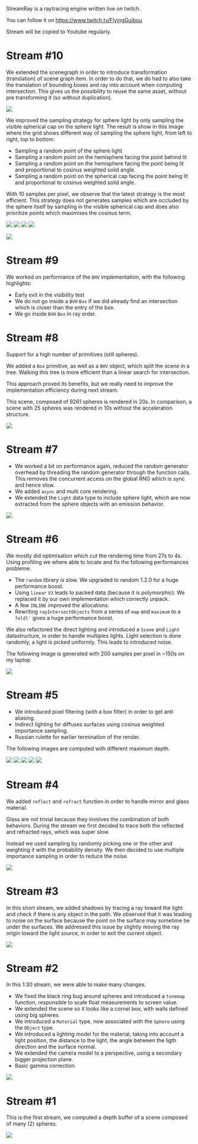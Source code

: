 StreamRay is a raytracing engine written live on twitch.

You can follow it on https://www.twitch.tv/FlyingGuibou

Stream will be copied to Youtube regularly.

Stream #10
==========

 We extended the scenegraph in order to introduce transformation (translation)
 of scene graph item. In order to do that, we do had to also take the
 translation of bounding boxes and ray into account when computing
 intersection. This gives us the possibility to reuse the same asset, without
 pre transforming it (so without duplication).

![](results/stream10/haskell-logo.png)

We improved the sampling strategy for sphere light by only sampling the visible
spherical cap on the sphere light. The result is show in this image where the
grid shows different way of sampling the sphere light, from left to right, top
to bottom:

  - Sampling a random point of the sphere light
  - Sampling a random point on the hemisphere facing the point behind lit
  - Sampling a random point on the hemisphere facing the point being lit and
    proportional to cosinus weighted solid angle.
  - Sampling a random point on the spherical cap facing the point being lit and
    proportional to cosinus weighted solid angle.

With 10 samples per pixel, we observe that the latest strategy is the most
efficient. This strategy does not generates samples which are occluded by the
sphere itself by sampling in the visible spherical cap and does also prioritize
points which maximises the cosinus term.

![](results/stream10/sampleSphere.png)
![](results/stream10/sampleHemiSphere.png)
![](results/stream10/sampleCosinus.png)
![](results/stream10/sampleCosinusMax.png)

![](results/stream10/sampling_comparison.png)

Stream #9
=========

We worked on performance of the `BHV` implementation, with the following highlights:

- Early exit in the visibility test
- We do not go inside a `BVH` `Box` if we did already find an intersection
  which is closer than the entry of the box.
- We go inside `BVH` `Box` in ray order.

Stream #8
=========

Support for a high number of primitives (still spheres).

We added a `Box` primitive, as well as a `BHV` object, which split the scene in
a tree. Walking this tree is more efficient than a linear search for
intersection.

This approach proved its benefits, but we really need to improve the
implementation efficiency during next stream.

This scene, composed of 9261 spheres is rendered in 20s. In comparison, a scene
with 25 spheres was rendered in 10s without the acceleration structure.

![](results/stream8.png)

Stream #7
=========

- We worked a bit on performance again, reduced the random generator overhead
  by threading the random generator through the function calls. This removes
  the concurrent access on the global RNG which is sync and hence slow.
- We added `async` and multi core rendering.
- We extended the `Light` data type to include sphere light, which are now
  extracted from the sphere objects with an emission behavior.

![](results/stream7.png)

Stream #6
=========

We mostly did optimisation which cut the rendering time from 27s to 4s. Using
profiling we where able to locate and fix the following performances probleme:

- The `random` library is slow. We upgraded to random 1.2.0 for a huge
  performance boost.
- Using `linear` `V3` leads to packed data (because it is polymorphic). We
  replaced it by our own implementation which correctly unpack.
- A few `INLINE` improved the allocations.
- Rewriting `rayIntersectObjects` from a series of `map` and `maximum` to a
  `foldl'` gives a huge performance boost.

We also refactored the direct lighting and introduced a `Scene` and `Light`
datastructure, in order to handle multiples lights. Light selection is done
randomly, a light is picked uniformly. This leads to introduced noise.

The following image is generated with 200 samples per pixel in ~150s on my laptop

![](results/stream6/200spp_150s_uniform1light.png)

Stream #5
=========

- We introduced pixel filtering (with a box filter) in order to get anti aliasing.
- Indirect lighting for diffuses surfaces using cosinus weighted importance sampling.
- Russian rulette for earlier termination of the render.

The following images are computed with different maximum depth.

![](results/stream5/1.png)
![](results/stream5/2.png)
![](results/stream5/3.png)
![](results/stream5/4.png)
![](results/stream5/5.png)

Stream #4
=========

We added `reflect` and `refract` function in order to handle mirror and glass
material.

Glass are not trivial because they involves the combination of both behaviors.
During the stream we first decided to trace both the reflected and refracted
rays, which was super slow.

Instead we used sampling by randomly picking one or the other and weighting it
with the probability density. We then decided to use multiple importance
sampling in order to reduce the noise.

![](results/stream4.png)

Stream #3
=========

In this short stream, we added shadows by tracing a ray toward the light and
check if there is any object in the path. We observed that it was leading to
noise on the surface because the point on the surface may sometime be under the
surfaces. We addressed this issue by slightly moving the ray origin toward the
light source, in order to exit the current object.

![](results/stream3.png)

Stream #2
=========

In this 1:30 stream, we were able to make many changes.

- We fixed the black ring bug around spheres and introduced a `tonemap`
  function, responsible to scale float measurements to screen value.
- We extended the scene so it looks like a cornel box, with walls defined using big spheres
- We introduced a `Material` type, now associated with the `Sphere` using the `Object` type.
- We introduced a lighting model for the material, taking into account a light
  position, the distance to the light, the angle between the ligth direction
  and the surface normal.
- We extended the camera model to a perspective, using a secondary bigger projection plane.
- Basic gamma correction.

![](results/stream2.png)

Stream #1
=========

This is the first stream, we computed a depth buffer of a scene composed of many (2) spheres.

![](results/stream1.png)
